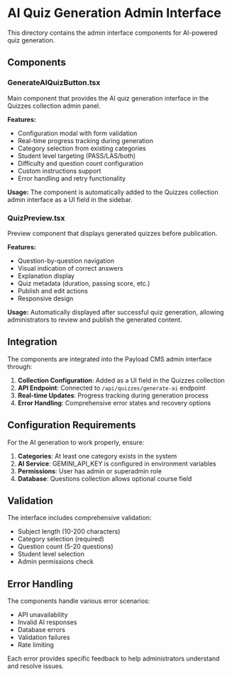 # AI Quiz Generation Admin Interface

This directory contains the admin interface components for AI-powered quiz generation.

## Components

### GenerateAIQuizButton.tsx
Main component that provides the AI quiz generation interface in the Quizzes collection admin panel.

**Features:**
- Configuration modal with form validation
- Real-time progress tracking during generation
- Category selection from existing categories
- Student level targeting (PASS/LAS/both)
- Difficulty and question count configuration
- Custom instructions support
- Error handling and retry functionality

**Usage:**
The component is automatically added to the Quizzes collection admin interface as a UI field in the sidebar.

### QuizPreview.tsx
Preview component that displays generated quizzes before publication.

**Features:**
- Question-by-question navigation
- Visual indication of correct answers
- Explanation display
- Quiz metadata (duration, passing score, etc.)
- Publish and edit actions
- Responsive design

**Usage:**
Automatically displayed after successful quiz generation, allowing administrators to review and publish the generated content.

## Integration

The components are integrated into the Payload CMS admin interface through:

1. **Collection Configuration**: Added as a UI field in the Quizzes collection
2. **API Endpoint**: Connected to `/api/quizzes/generate-ai` endpoint
3. **Real-time Updates**: Progress tracking during generation process
4. **Error Handling**: Comprehensive error states and recovery options

## Configuration Requirements

For the AI generation to work properly, ensure:

1. **Categories**: At least one category exists in the system
2. **AI Service**: GEMINI_API_KEY is configured in environment variables
3. **Permissions**: User has admin or superadmin role
4. **Database**: Questions collection allows optional course field

## Validation

The interface includes comprehensive validation:

- Subject length (10-200 characters)
- Category selection (required)
- Question count (5-20 questions)
- Student level selection
- Admin permissions check

## Error Handling

The components handle various error scenarios:

- API unavailability
- Invalid AI responses
- Database errors
- Validation failures
- Rate limiting

Each error provides specific feedback to help administrators understand and resolve issues.